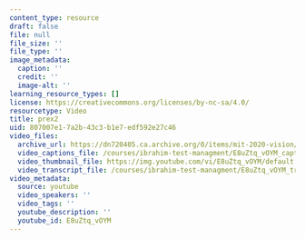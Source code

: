 ```yaml
---
content_type: resource
draft: false
file: null
file_size: ''
file_type: ''
image_metadata:
  caption: ''
  credit: ''
  image-alt: ''
learning_resource_types: []
license: https://creativecommons.org/licenses/by-nc-sa/4.0/
resourcetype: Video
title: prex2
uid: 807007e1-7a2b-43c3-b1e7-edf592e27c46
video_files:
  archive_url: https://dn720405.ca.archive.org/0/items/mit-2020-vision/MIT_2020_Vision_Part_6_300k.mp4
  video_captions_file: /courses/ibrahim-test-managment/E8uZtq_vOYM_captions.webvtt
  video_thumbnail_file: https://img.youtube.com/vi/E8uZtq_vOYM/default.jpg
  video_transcript_file: /courses/ibrahim-test-managment/E8uZtq_vOYM_transcript.pdf
video_metadata:
  source: youtube
  video_speakers: ''
  video_tags: ''
  youtube_description: ''
  youtube_id: E8uZtq_vOYM
---
```

